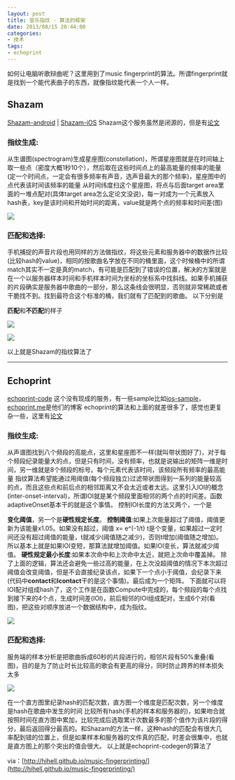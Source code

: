```yaml
---
layout: post
title: 音乐指纹 - 算法的框架
date: 2013/08/15 20:44:00
categories:
- 技术
tags:
- echoprint
---
```


如何让电脑听歌辩曲呢？这里用到了music fingerprint的算法。所谓fingerprint就是找到一个能代表曲子的东西，就像指纹能代表一个人一样。

## Shazam

[Shazam-android](https://play.google.com/store/apps/details?id=com.shazam.android&feature=search_result#?t=W251bGwsMSwxLDEsImNvbS5zaGF6YW0uYW5kcm9pZCJd) | [Shazam-iOS](https://itunes.apple.com/cn/app/shazam/id284993459?l=en&mt=8) Shazam这个服务虽然是闭源的，但是有[论文](http://111.13.109.34:82/1Q2W3E4R5T6Y7U8I9O0P1Z2X3C4V5B/www.ee.columbia.edu/~dpwe/papers/Wang03-shazam.pdf)

### 指纹生成:

从生谱图(spectrogram)生成星座图(constellation)，所谓星座图就是在时间轴上取一些点（密度大概1秒10个），然后取在这些时间点上的最高能量的频率的能量(定一个时间点，一定会有很多频率有声音，选声音最大的那个频率)，星座图中的点代表该时间该频率的能量 从时间纬度扫这个星座图，将点与后面target area里面的一堆点配对(具体target area怎么定论文没说)，每一对成为一个元素放入hash表，key是该时间和开始时间的距离，value就是两个点的频率和时间差(图)

![](http://pics.naaln.com/blog/2019-05-14-123125.jpg-basicBlog)

### 匹配和选择:

手机捕捉的声音片段也用同样的方法做指纹，将这些元素和服务器中的数据作比较(比较hash的value)，相同的按歌曲名字放在不同的桶里面，这个时候桶中的所谓match其实不一定是真的match，有可能是匹配到了错误的位置，解决的方案就是在一个以服务器样本时间和手机样本时间为坐标的坐标系中找斜线。如果手机捕获的片段确实是服务器中歌曲的一部分，那么这条线会很明显，否则就非常稀疏或者干脆找不到。找到最符合这个标准的桶，我们就有了匹配到的歌曲。 以下分别是

**匹配**和**不匹配**的样子

![](http://pics.naaln.com/blog/2019-05-14-123126.jpg-basicBlog)

![](http://pics.naaln.com/blog/2019-05-14-123128.jpg-basicBlog)

以上就是Shazam的指纹算法了

---

## Echoprint

[echoprint-code](https://github.com/echonest/echoprint-codegen) 这个没有现成的服务，有一些sample比如[ios-sample](https://github.com/echonest/echoprint-ios-sample)，[echoprint.me](http://hihell.github.io/music-fingerprinting/echoprint.me)是他们的博客 echoprint的算法和上面的就差很多了，感觉也更复杂一些，这里有[论文](http://ismir2011.ismir.net/latebreaking/LB-7.pdf)

### 指纹生成:

从声谱图找到八个频段的高能点，这里和星座图不一样(就叫带状图好了)，对于每个频段纪录能量大的点，但是只有时间，没有频率，也就是说输出的矩阵一维是时间，另一维就是8个频段的标号。每个元素代表该时间，该频段所有频率的最高能量 指纹算法希望能通过用阈值(每个频段独立)过滤带状图得到一系列的能量较高的点，而且这些点和前后点的相邻距离又不会太近或者太远。这里引入IOI的概念(inter-onset-interval)，所谓IOI就是某个频段里面相邻的两个点的时间差。函数adaptiveOnset基本干的就是这个事情。 控制IOI长度的方法又两个，一个是

**变化阈值**，另一个是**硬性规定长度**。 **控制阈值**:如果上次能量超过了阈值，阈值更新为该能量x1.05。如果没有超过，阈值 x= e^(-1/t) t是个变量，如果超过一定时间还没有超过阈值的能量，t就减少(阈值随之减少)，否则t增加(阈值随之增加)。所以基本上就是如果IOI变短，那算法就增加阈值。如果IOI变长，算法就减少阈值。 **硬性规定最小长度**:如果本次命中和上次命中太近，就把上次命中覆盖掉。 除了上面的逻辑，算法还会避免一些过高的能量，在上次没超阈值的情况下本次超过阈值会改变阈值，但是不会直接纪录该点，如果下一个点小于阈值，会纪录下来(代码中**contact**和**lcontact**干的是这个事情)。最后成为一个矩阵。 下面就可以将IOI配对组成hash了，这个工作是在函数Compute中完成的，每个频段的每个点找到接下来的4个点，生成时间差(IOI)，前后相邻的IOI组成配对，生成6个对(看图)，把这些对顺序放进一个数据结构中，成为指纹。

![](http://pics.naaln.com/blog/2019-05-14-123129.jpg-basicBlog)

### 匹配和选择:

服务端的样本分析是把歌曲拆成60秒的片段进行的，相邻片段有50%重叠(看图)，目的是为了防止时长比较高的歌会有更高的得分，同时防止跨界的样本损失太多

![](http://pics.naaln.com/blog/2019-05-14-123130.jpg-basicBlog)

在一个直方图里纪录hash的匹配次数，直方图一个维度是匹配次数，另一个维度是hash在歌曲中发生的时间 比较所有hash(手机的样本和服务器的)，如果吻合就按照时间在直方图中累加，比较完成后选取累计次数最多的那个值作为该片段的得分，最后返回得分最高的。和Shazam的方法一样，这种hash的匹配会有很大几率配到错的位置上，但是如果样本和服务器的文件真的匹配，时差会很集中，也就是直方图上的那个突出的值会很大。 以上就是echoprint-codegen的算法了

via：[http://hihell.github.io/music-fingerprinting/](http://hihell.github.io/music-fingerprinting/)
